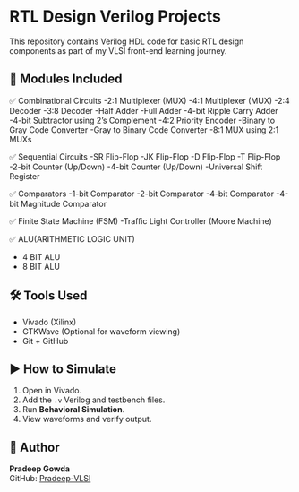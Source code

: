 # RTL Design Verilog Projects

This repository contains Verilog HDL code for basic RTL design components as part of my VLSI front-end learning journey.

## 📁 Modules Included

✅ Combinational Circuits
-2:1 Multiplexer (MUX)
-4:1 Multiplexer (MUX)
-2:4 Decoder
-3:8 Decoder
-Half Adder
-Full Adder
-4-bit Ripple Carry Adder
-4-bit Subtractor using 2’s Complement
-4:2 Priority Encoder
-Binary to Gray Code Converter
-Gray to Binary Code Converter
-8:1 MUX using 2:1 MUXs

✅ Sequential Circuits
-SR Flip-Flop
-JK Flip-Flop
-D Flip-Flop
-T Flip-Flop
-2-bit Counter (Up/Down)
-4-bit Counter (Up/Down)
-Universal Shift Register

✅ Comparators
-1-bit Comparator
-2-bit Comparator
-4-bit Comparator
-4-bit Magnitude Comparator

✅ Finite State Machine (FSM)
-Traffic Light Controller (Moore Machine)

✅ ALU(ARITHMETIC LOGIC UNIT)
- 4 BIT ALU
- 8 BIT ALU
  

## 🛠 Tools Used

- Vivado (Xilinx)
- GTKWave (Optional for waveform viewing)
- Git + GitHub

## ▶️ How to Simulate

1. Open in Vivado.
2. Add the `.v` Verilog and testbench files.
3. Run **Behavioral Simulation**.
4. View waveforms and verify output.

## 📌 Author

**Pradeep Gowda**  
GitHub: [Pradeep-VLSI](https://github.com/Pradeep-VLSI)




